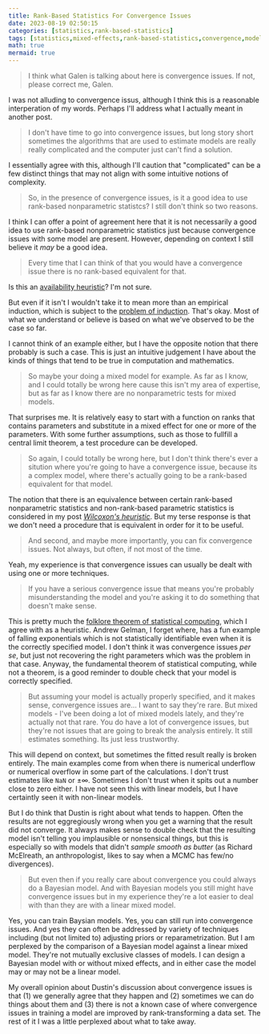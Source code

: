 ```yaml
---
title: Rank-Based Statistics For Convergence Issues
date: 2023-08-19 02:50:15
categories: [statistics,rank-based-statistics]
tags: [statistics,mixed-effects,rank-based-statistics,convergence,model-fitting,monte-carlo-markov-chain,gradient-descent,numerical-underflow,numerical-overflow]
math: true
mermaid: true
---
```


> I think what Galen is talking about here is convergence issues. If not, please correct me, Galen.

I was not alluding to convergence issus, although I think this is a reasonable interperation of my words. Perhaps I'll address what I actually meant in another post.

> I don't have time to go into convergence issues, but long story short sometimes the algorithms that are used to estimate models are really really complicated and the computer just can't find a solution.

I essentially agree with this, although I'll caution that "complicated" can be a few distinct things that may not align with some intuitive notions of complexity.

> So, in the presence of convergence issues, is it a good idea to use rank-based nonparametric statistcs? I still don't think so two reasons.

I think I can offer a point of agreement here that it is not necessarily a good idea to use rank-based nonparametric statistics just because convergence issues with some model are present. However, depending on context I still believe it *may* be a good idea.

> Every time that I can think of that you would have a convergence issue there is no rank-based equivalent for that.

Is this an [availability heuristic](https://en.wikipedia.org/wiki/Availability_heuristic)? I'm not sure.

But even if it isn't I wouldn't take it to mean more than an empirical induction, which is subject to the [problem of induction](https://en.wikipedia.org/wiki/Problem_of_induction). That's okay. Most of what we understand or believe is based on what we've observed to be the case so far.

I cannot think of an example either, but I have the opposite notion that there probably is such a case. This is just an intuitive judgement I have about the kinds of things that tend to be true in computation and mathematics.

> So maybe your doing a mixed model for example. As far as I know, and I could totally be wrong here cause this isn't my area of expertise, but as far as I know there are no nonparametric tests for mixed models.

That surprises me. It is relatively easy to start with a function on ranks that contains parameters and substitute in a mixed effect for one or more of the parameters. With some further assumptions, such as those to fullfill a central limit theorem, a test procedure can be developed.

> So again, I could totally be wrong here, but I don't think there's ever a sitution where you're going to have a convergence issue, because its a complex model, where there's actually going to be a rank-based equivalent for that model.

The notion that there is an equivalence between certain rank-based nonparametric statistics and non-rank-based parametric statistics is considered in my post [*Wilcoxon's heuristic*](https://galenseilis.github.io/posts/wilcoxons-heuristic/). But my terse response is that we don't need a procedure that is equivalent in order for it to be useful.

> And second, and maybe more importantly, you can fix convergence issues. Not always, but often, if not most of the time.

Yeah, my experience is that convergence issues can usually be dealt with using one or more techniques.

> If you have a serious convergence issue that means you're probably misunderstanding the model and you're asking it to do something that doesn't make sense. 

This is pretty much the [folklore theorem of statistical computing](https://statmodeling.stat.columbia.edu/2008/05/13/the_folk_theore/), which I agree with as a heuristic. Andrew Gelman, I forget where, has a fun example of falling exponentials which is not statistically identifiable even when it is the correctly specified model. I don't think it was convergence issues *per se*, but just not recovering the right parameters which was the problem in that case. Anyway, the fundamental theorem of statistical computing, while not a theorem, is a good reminder to double check that your model is correctly specified.

> But assuming your model is actually properly specified, and it makes sense, convergence issues are... I want to say they're rare. But mixed models - I've been doing a lot of mixed models lately, and they're actually not that rare. You do have a lot of convergence issues, but they're not issues that are going to break the analysis entirely. It still estimates something. Its just less trustworthy.

This will depend on context, but sometimes the fitted result really is broken entirely. The main examples come from when there is numerical underflow or numerical overflow in some part of the calculations. I don't trust estimates like `NaN` or $\pm \infty$. Sometimes I don't trust when it spits out a number close to zero either. I have not seen this with linear models, but I have certaintly seen it with non-linear models.

But I do think that Dustin is right about what tends to happen. Often the results are not eggregiously wrong when you get a warning that the result did not converge. It always makes sense to double check that the resulting model isn't telling you implausible or nonsensical things, but this is especially so with models that didn't *sample smooth as butter* (as Richard McElreath, an anthropologist, likes to say when a MCMC has few/no divergences).

> But even then if you really care about convergence you could always do a Bayesian model. And with Bayesian models you still might have convergence issues but in my experience they're a lot easier to deal with than they are with a linear mixed model.

Yes, you can train Baysian models. Yes, you can still run into convergence issues. And yes they can often be addressed by variety of techniques including (but not limited to) adjusting priors or reparametrization. But I am perplexed by the comparison of a Bayesian model against a linear mixed model. They're not mutually exclusive classes of models. I can design a Bayesian model with or without mixed effects, and in either case the model may or may not be a linear model. 


My overall opinion about Dustin's discussion about convergence issues is that (1) we generally agree that they happen and (2) sometimes we can do things about them and (3) there is not a known case of where convergence issues in training a model are improved by rank-transforming a data set. The rest of it I was a little perplexed about what to take away.
